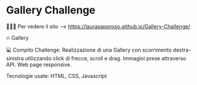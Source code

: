 # Gallery Challenge
👩🏻‍💻 Per vedere il sito --> https://laurasaporoso.github.io/Gallery-Challenge/

🔥 Gallery  
                        
💻 Compito Challenge:
Realizzazione di una Gallery con scorrimento destra-sinistra utilizzando click di frecce, scroll e drag. Immagini prese attraverso API. Web page responsive.

Tecnologie usate: HTML, CSS, Javascript
